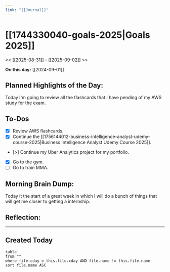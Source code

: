 ```yaml
---
link: "[[Journal]]"
---
```

# [[1744330040-goals-2025|Goals 2025]]
<< [[2025-08-31]] - [[2025-09-02]] >>

**On this day:** [[2024-09-01]]
## Planned Highlights of the Day:
Today I'm going to review all the flashcards that I have pending of my AWS study for the exam.

## To-Dos
- [x] Review AWS flashcards.
- [x] Continue the [[1756144012-business-intelligence-analyst-udemy-course-2025|Business Intelligence Analyst Udemy Course 2025]].
- [>] Continue my Uber Analytics project for my portfolio.
- [x] Go to the gym.
- [ ] Go to train MMA.

## Morning Brain Dump:
Today it the start of a great week in which I will do a bunch of things that will get me closer to getting a internship.

## Reflection:


---
## Created Today
```dataview
table
from ""
where file.cday = this.file.cday AND file.name != this.file.name
sort file.name ASC
```

